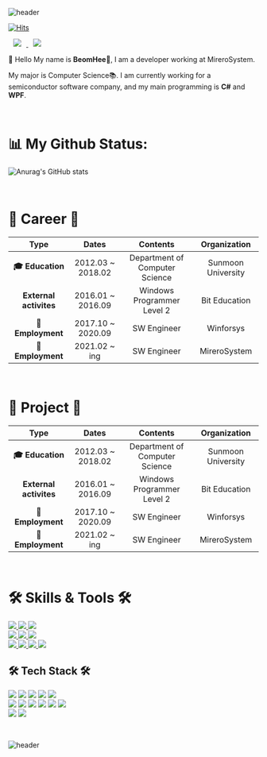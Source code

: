 ![header](https://capsule-render.vercel.app/api?type=wave&color=gradient&height=250&text=BeomBeomJoJo👋&fontSize=40)

[![Hits](https://hits.seeyoufarm.com/api/count/incr/badge.svg?url=https%3A%2F%2Fgithub.com%2FJoBeomHee&count_bg=%2379C83D&title_bg=%23555555&icon=&icon_color=%23E7E7E7&title=hits&edge_flat=false)](https://hits.seeyoufarm.com)

<a href="https://jobeomhee.github.io/">
    <img 
        src="http://img.shields.io/badge/-Tech%20Blog-655ced?style=flat&logo=github&link=https://alpox.kr"
        style="height : auto; margin-left : 10px; margin-right : 10px;"/>
</a>
<a href="https://afsdzvcx123.tistory.com/">
    <img 
        src="http://img.shields.io/badge/-Tech%20Blog-655ced?style=flat&logo=github&link=https://alpox.kr"
        style="height : auto; margin-left : 10px; margin-right : 10px;"/>
</a>

👋 Hello My name is **BeomHee🧑**, I am a developer working at MireroSystem.

My major is Computer Science📚. I am currently working for a semiconductor software company, and my main programming is **C#** and **WPF**.

<br/>

<h1 align="left"> 📊 My Github Status: </h1>

![Anurag's GitHub stats](https://github-readme-stats.vercel.app/api?username=JoBeomHee&show_icons=true&theme=radical)

<br/>

<h1 align="left"> 💜 Career 💜 </h1>

| **Type**   |      **Dates**      |  **Contents** |  **Organization** |
|:----------:|:-------------:|:------:|:------:|
| **🎓 Education** |  2012.03 ~ 2018.02 | Department of Computer Science | Sunmoon University |
| **External activites** |    2016.01 ~ 2016.09   |   Windows Programmer Level 2  | Bit Education |
| **🏢Employment** |    2017.10 ~ 2020.09   |   SW Engineer  | Winforsys |
| **🏢Employment** |    2021.02 ~ ing   |   SW Engineer  | MireroSystem |

<br/>

<h1 align="left"> 📃 Project 📃 </h1>

| **Type**   |      **Dates**      |  **Contents** |  **Organization** |
|:----------:|:-------------:|:------:|:------:|
| **🎓 Education** |  2012.03 ~ 2018.02 | Department of Computer Science | Sunmoon University |
| **External activites** |    2016.01 ~ 2016.09   |   Windows Programmer Level 2  | Bit Education |
| **🏢Employment** |    2017.10 ~ 2020.09   |   SW Engineer  | Winforsys |
| **🏢Employment** |    2021.02 ~ ing   |   SW Engineer  | MireroSystem |

<br/>

<h1 align="left"> 🛠 Skills & Tools 🛠 </h1>

<p align="left">

  <!-- Language -->
  <a href="https://https://docs.microsoft.com/ko-kr/dotnet/csharp/">
    <img src="https://img.shields.io/badge/c%23-%23239120.svg?style=for-the-badge&logo=c-sharp&logoColor=white">
  </a>
  
  <a href="https://www.python.org/">
    <img src="https://img.shields.io/badge/python-3670A0?style=for-the-badge&logo=python&logoColor=ffdd54">
  </a>
  
  <a href="https://www.java.com/ko/">
    <img src="https://img.shields.io/badge/java-%23ED8B00.svg?style=for-the-badge&logo=java&logoColor=white">
  </a>
  
  <br>
  <!-- DB -->
  <a href="https://www.oracle.com/kr/index.html">
    <img src="https://img.shields.io/badge/Oracle-F80000?style=for-the-badge&logo=oracle&logoColor=white">
  </a>
  
  <a href="https://www.mongodb.com/">
    <img src="https://img.shields.io/badge/MongoDB-%234ea94b.svg?style=for-the-badge&logo=mongodb&logoColor=white">
  </a>
  
  <a href="https://www.postgresql.org/">
    <img src="https://img.shields.io/badge/postgres-%23316192.svg?style=for-the-badge&logo=postgresql&logoColor=white">
  </a>
  
  <br>
  
  <!-- Skill -->
  <a href="https://www.docker.com/">
    <img src="https://img.shields.io/badge/docker-%230db7ed.svg?style=for-the-badge&logo=docker&logoColor=white">
  </a>
  
  <a href="https://www.tensorflow.org/?hl=ko">
    <img src="https://img.shields.io/badge/TensorFlow-%23FF6F00.svg?style=for-the-badge&logo=TensorFlow&logoColor=white">
  </a>
  
  <a href="https://www.tensorflow.org/?hl=ko">
    <img src="https://img.shields.io/badge/Keras-%23D00000.svg?style=for-the-badge&logo=Keras&logoColor=white">
  </a>
  
  <a href="https://www.rabbitmq.com/">
    <img src="https://img.shields.io/badge/Rabbitmq-FF6600?style=for-the-badge&logo=rabbitmq&logoColor=white">
  </a>
  
  <br>

## **🛠 Tech Stack 🛠**
<img src="https://img.shields.io/badge/Csharp-blue?logo=C Sharp&logoColor=white"/></a>
<img src="https://img.shields.io/badge/Python-3766AB?style=flat-square&logo=Python&logoColor=white"/></a>
<img src="https://img.shields.io/badge/TensorFlow-yellow?style=flat-square&logo=TensorFlow&logoColor=FF6F00"/></a>
<img src="https://img.shields.io/badge/Keras-red?style=flat-square&logo=Keras&logoColor=#D00000"/></a>
<img src="https://img.shields.io/badge/Oracle-red?style=flat-square&logo=Oracle&logoColor=#F80000"/></a> <br/>
<img src="https://img.shields.io/badge/MySQL-yellow?style=flat-square&logo=MySQL&logoColor=#4479A1"/></a>
<img src="https://img.shields.io/badge/Docker-Black?style=flat-square&logo=Docker&logoColor=#2496ED"/></a>
<img src="https://img.shields.io/badge/Git-blue?style=flat-square&logo=Git&logoColor=#F05032"/></a>
<img src="https://img.shields.io/badge/GitHub-blue?style=flat-square&logo=GitHub&logoColor=#181717"/></a>
<img src="https://img.shields.io/badge/GitLab-blue?style=flat-square&logo=GitLab&logoColor=#FCA121"/></a>
<img src="https://img.shields.io/badge/DevExpress-green?style=flat-square&logo=DevExpress&logoColor=#FF7200"/></a> <br/>
<img src="https://img.shields.io/badge/Visual Studio-purple?style=flat-square&logo=Visual Studio&logoColor=#5C2D91"/></a>
<img src="https://img.shields.io/badge/Visual Studio Code-blue?style=flat-square&logo=Visual Studio Code&logoColor=#007ACC"/></a>

<br/>

![header](https://capsule-render.vercel.app/api?type=wave&section=footer&color=gradient)
